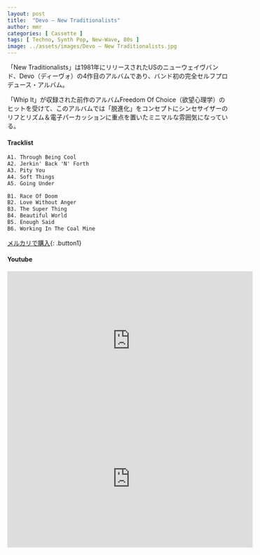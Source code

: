 ```yaml
---
layout: post
title:  "Devo – New Traditionalists"
author: mmr
categories: [ Cassette ]
tags: [ Techno, Synth Pop, New-Wave, 80s ]
image: ../assets/images/Devo – New Traditionalists.jpg
---
```


「New Traditionalists」は1981年にリリースされたUSのニューウェイヴバンド、Devo（ディーヴォ）の4作目のアルバムであり、バンド初の完全セルフプロデュース・アルバム。

「Whip It」が収録された前作のアルバムFreedom Of Choice（欲望心理学）のヒットを受けて、このアルバムでは「脱進化」をコンセプトにシンセサイザーのリフとリズム＆電子パーカッションに重点を置いたミニマルな雰囲気になっている。

#### Tracklist
```md
A1. Through Being Cool
A2. Jerkin' Back 'N' Forth
A3. Pity You
A4. Soft Things
A5. Going Under

B1. Race Of Doom
B2. Love Without Anger
B3. The Super Thing
B4. Beautiful World
B5. Enough Said
B6. Working In The Coal Mine
```

[メルカリで購入](https://jp.mercari.com/item/m80101540352?afid=6142608987){: .button1}

#### Youtube 
<iframe width="560" height="315" src="https://www.youtube.com/embed/UkLQ9ksuZKo?si=AStyuU9szgoYEchT" title="YouTube video player" frameborder="0" allow="accelerometer; autoplay; clipboard-write; encrypted-media; gyroscope; picture-in-picture; web-share" referrerpolicy="strict-origin-when-cross-origin" allowfullscreen></iframe>

<iframe width="560" height="315" src="https://www.youtube.com/embed/xDS3lfsa8gE?si=y4ghHU7tKzkpglEv" title="YouTube video player" frameborder="0" allow="accelerometer; autoplay; clipboard-write; encrypted-media; gyroscope; picture-in-picture; web-share" referrerpolicy="strict-origin-when-cross-origin" allowfullscreen></iframe>